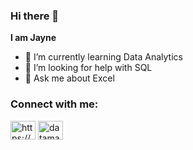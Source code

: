 ### Hi there 👋

**I am Jayne**

- 🌱 I’m currently learning Data Analytics
- 🤔 I’m looking for help with SQL
- 💬 Ask me about Excel

<h3 align="left">Connect with me:</h3>
<p align="left">
<a href="https://www.linkedin.com/in/jayne-bezerra-965214133/?trk=public-profile-join-page" target="blank"><img align="center" src="https://raw.githubusercontent.com/rahuldkjain/github-profile-readme-generator/master/src/images/icons/Social/linked-in-alt.svg" alt="https://www.linkedin.com/in/luan-porphirio/" height="30" width="40" /></a>
<a href="https://instagram.com/jaynebezerra" target="blank"><img align="center" src="https://raw.githubusercontent.com/rahuldkjain/github-profile-readme-generator/master/src/images/icons/Social/instagram.svg" alt="datamarketingoficial" height="30" width="40" /></a>
